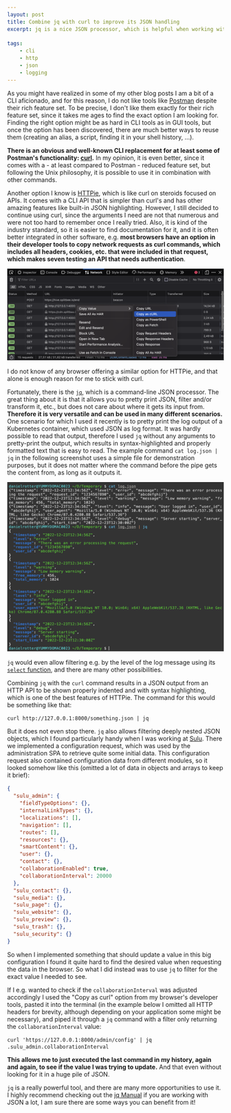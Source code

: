 ```yaml
---
layout: post
title: Combine jq with curl to improve its JSON handling
excerpt: jq is a nice JSON processor, which is helpful when working with JSON outputs, no matter if they are retrieved using curl or any other command.

tags:
    - cli
    - http
    - json
    - logging
---
```


As you might have realized in some of my other blog posts I am a bit of a CLI aficionado, and for this reason, I do not
like tools like [Postman](https://www.postman.com/) despite their rich feature set. To be precise, I don't like them
exactly for their rich feature set, since it takes me ages to find the exact option I am looking for. Finding the right
option might be as hard in CLI tools as in GUI tools, but once the option has been discovered, there are much better
ways to reuse them (creating an alias, a script, finding it in your shell history, ...).

**There is an obvious and well-known CLI replacement for at least some of Postman's functionality:
[curl](https://curl.se/).** In my opinion, it is even better, since it comes with a - at least compared to Postman -
reduced feature set, but following the Unix philosophy, it is possible to use it in combination with other commands.

Another option I know is [HTTPie](https://httpie.io/cli), which is like curl on steroids focused on APIs. It comes with
a CLI API that is simpler than curl's and has other amazing features like built-in JSON highlighting. However, I still
decided to continue using curl, since the arguments I need are not that numerous and were not too hard to remember once
I really tried. Also, it is kind of the industry standard, so it is easier to find documentation for it, and it is often
better integrated in other software, e.g. **most browsers have an option in their developer tools to copy network
requests as curl commands, which includes all headers, cookies, etc. that were included in that request, which makes
seven testing an API that needs authentication**.

![The "Copy as curl" option in the Firefox developer tools](/images/posts/firefox-copy-as-curl.png)

I do not know of any browser offering a similar option for HTTPie, and that alone is enough reason for me to stick with
curl.

Fortunately, there is the [`jq`](https://jqlang.github.io/jq/), which is a command-line JSON processor. The great thing
about it is that it allows you to pretty print JSON, filter and/or transform it, etc., but does not care about where it
gets its input from. **Therefore it is very versatile and can be used in many different scenarios.** One scenario for
which I used it recently is to pretty print the log output of a Kubernetes container, which used JSON as log format. It
was hardly possible to read that output, therefore I used `jq` without any arguments to pretty-print the output, which
results in syntax-highlighted and properly formatted text that is easy to read. The example command `cat log.json | jq`
in the following screenshot uses a simple file for demonstration purposes, but it does not matter where the command
before the pipe gets the content from, as long as it outputs it.

![`jq` highlighting JSON results in a much easier to read text](/images/posts/jq-highlighted-json.png)

`jq` would even allow filtering e.g. by the level of the log message using its [`select`
function](https://jqlang.github.io/jq/manual/#select(boolean_expression)), and there are many other possibilities.

Combining `jq` with the `curl` command results in a JSON output from an HTTP API to be shown properly indented and with
syntax highlighting, which is one of the best features of HTTPie. The command for this would be something like that:

```plaintext
curl http://127.0.0.1:8000/something.json | jq
```

But it does not even stop there. `jq` also allows filtering deeply nested JSON objects, which I found particularly handy
when I was working at [Sulu](https://sulu.io/). There we implemented a configuration request, which was used by the
administration SPA to retrieve quite some initial data. This configuration request also contained configuration data
from different modules, so it looked somehow like this (omitted a lot of data in objects and arrays to keep it brief):

```json
{
  "sulu_admin": {
    "fieldTypeOptions": {},
    "internalLinkTypes": {},
    "localizations": [],
    "navigation": [],
    "routes": [],
    "resources": {},
    "smartContent": {},
    "user": {},
    "contact": {},
    "collaborationEnabled": true,
    "collaborationInterval": 20000
  },
  "sulu_contact": {},
  "sulu_media": {},
  "sulu_page": {},
  "sulu_website": {},
  "sulu_preview": {},
  "sulu_trash": {},
  "sulu_security": {}
}
```

So when I implemented something that should update a value in this big configuration I found it quite hard to find the
desired value when requesting the data in the browser. So what I did instead was to use `jq` to filter for the exact
value I needed to see.

If I e.g. wanted to check if the `collaborationInterval` was adjusted accordingly I used the "Copy as curl" option from
my browser's developer tools, pasted it into the terminal (in the example below I omitted all HTTP headers for brevity,
although depending on your application some might be necessary), and piped it through a `jq` command with a filter only
returning the `collaborationInterval` value:

```plaintext
curl 'https://127.0.0.1:8000/admin/config' | jq .sulu_admin.collaborationInterval
```

**This allows me to just executed the last command in my history, again and again, to see if the value I was trying to
update.** And that even without looking for it in a huge pile of JSON.

`jq` is a really powerful tool, and there are many more opportunities to use it. I highly recommend checking out the [jq
Manual](https://jqlang.github.io/jq/manual/) if you are working with JSON a lot, I am sure there are some ways you can
benefit from it!
